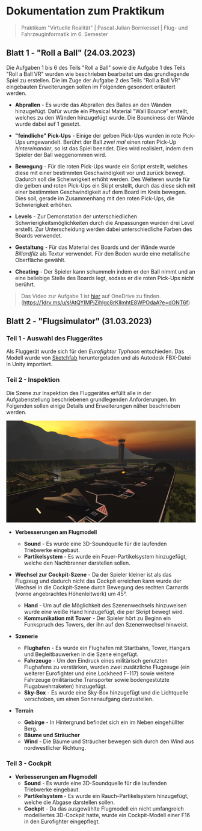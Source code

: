 # Dokumentation zum Praktikum

> Praktikum "Virtuelle Realität"  |  Pascal Julian Bornkessel  |  Flug- und Fahrzeuginformatik im 6. Semester


## Blatt 1 - "Roll a Ball" (24.03.2023)
Die Aufgaben 1 bis 6 des Teils "Roll a Ball" sowie die Aufgabe 1 des Teils "Roll a Ball VR" wurden wie beschrieben bearbeitet um das grundlegende Spiel zu erstellen. Die im Zuge der Aufgabe 2 des Teils "Roll a Ball VR" eingebauten Erweiterungen sollen im Folgenden gesondert erläutert werden. 

* **Abprallen** - Es wurde das Abprallen des Balles an den Wänden hinzugefügt. Dafür wurde ein Physical Material "Wall Bounce" erstellt, welches zu den Wänden hinzugefügt wurde. Die Bounciness der Wände wurde dabei auf 1 gesetzt.

* **"feindliche" Pick-Ups** - Einige der gelben Pick-Ups wurden in rote Pick-Ups umgewandelt. Berührt der Ball _zwei mal_ einen roten Pick-Up _hintereinander_, so ist das Spiel beendet. Dies wird realisiert, indem dem Spieler der Ball weggenommen wird.

* **Bewegung** - Für die roten Pick-Ups wurde ein Script erstellt, welches diese mit einer bestimmten Geschwindigkeit vor und zurück bewegt. Dadurch soll die Scheiwrigkeit erhöht werden. Des Weiteren wurde für die gelben und roten Pick-Ups ein Skipt erstellt, durch das diese sich mit einer bestimmten Geschwindigkeit auf dem Board im Kreis bewegen. Dies soll, gerade im Zusammenhang mit den roten Pick-Ups, die Schwierigkeit erhöhen.

* **Levels** - Zur Demonstation der unterschiedlichen Schwrierigkeitsmöglichkeiten durch die Anpassungen wurden drei Level erstellt. Zur Unterscheidung werden dabei unterschiedliche Farben des Boards verwendet.

* **Gestaltung** - Für das Material des Boards und der Wände wurde _Billardfilz_ als Textur verwendet. Für den Boden wurde eine metallische Oberfläche gewählt.

* **Cheating** -  Der Spieler kann schummeln indem er den Ball nimmt und an eine beliebige Stelle des Boards legt, sodass er die roten Pick-Ups nicht berührt.

> Das Video zur Aufgabe 1 ist [hier](https://1drv.ms/u/s!AtQYIMPjZihlgc8rKIlmhtE8WPOdaA?e=dONT6f) auf OneDrive zu finden. (https://1drv.ms/u/s!AtQYIMPjZihlgc8rKIlmhtE8WPOdaA?e=dONT6f)


## Blatt 2 - "Flugsimulator" (31.03.2023)
### Teil 1 - Auswahl des Fluggerätes
Als Fluggerät wurde sich für den _Eurofighter Typhoon_ entschieden. Das Modell wurde von [Sketchfab](https://sketchfab.com/) heruntergeladen und als Autodesk FBX-Datei in Unity importiert.

### Teil 2 - Inspektion
Die Szene zur Inspektion des Fluggerätes erfüllt alle in der Aufgabenstellung beschriebenen grundlegenden Anforderungen. Im Folgenden sollen einige Details und Erweiterungen näher beschrieben werden.

![Bild](docs/inspektion.png)

* **Verbesserungen am Flugmodell**
     * **Sound** - Es wurde eine 3D-Soundquelle für die laufenden Triebwerke eingebaut.
     * **Partikelsystem** - Es wurde ein Feuer-Partikelsystem hinzugefügt, welche den Nachbrenner darstellen sollen.
     
* **Wechsel zur Cockpit-Szene** - Da der Spieler kleiner ist als das Flugzeug und dadurch nicht das Cockpit erreichen kann wurde der Wechsel in die Cockpit-Szene durch Bewegung des rechten Carnards (vorne angebrachtes Höhenleitwerk) um 45°.
     * **Hand** - Um auf die Möglichkeit des Szenenwechsels hinzuweisen wurde eine weiße Hand hinzugefügt, die per Skript bewegt wird. 
     * **Kommunikation mit Tower** - Der Spieler hört zu Beginn ein Funkspruch des Towers, der ihn auf den Szenenwechsel hinweist. 

* **Szenerie**
     * **Flughafen** - Es wurde ein Flughafen mit Startbahn, Tower, Hangars und Begleitbauwerken in die Szene eingefügt.
     * **Fahrzeuge** - Um den Eindruck eines militärisch genutzten Flughafens zu verstärken, wurden zwei zusätzliche Flugzeuge (ein weiterer Eurofighter und eine Lockheed F-117) sowie weitere Fahrzeuge (militärische Transporter sowie bodengestützte Flugabwehrraketen) hinzugefügt.
     * **Sky-Box** - Es wurde eine Sky-Box hinzugefügt und die Lichtquelle verschoben, um einen Sonnenaufgang darzustellen.
     
* **Terrain**
     * **Gebirge** - In Hintergrund befindet sich ein im Neben eingehüllter Berg.
     * **Bäume und Sträucher**
     * **Wind** - Die Bäume und Sträucher bewegen sich durch den Wind aus nordwestlicher Richtung.


### Teil 3 - Cockpit

* **Verbesserungen am Flugmodell**
     * **Sound** - Es wurde eine 3D-Soundquelle für die laufenden Triebwerke eingebaut.
     * **Partikelsystem** - Es wurde ein Rauch-Partikelsystem hinzugefügt, welche die Abgase darstellen sollen.
     * **Cockpit** - Da das ausgewählte Flugmodell ein nicht umfangreich modelliertes 3D-Cockpit hatte, wurde ein Cockpit-Modell einer F16 in den Eurofighter eingepflegt.
     


